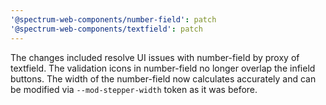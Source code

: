 ```yaml
---
'@spectrum-web-components/number-field': patch
'@spectrum-web-components/textfield': patch
---
```


The changes included resolve UI issues with number-field by proxy of textfield. The validation icons in number-field no longer overlap the infield buttons. The width of the number-field now calculates accurately and can be modified via `--mod-stepper-width` token as it was before.
